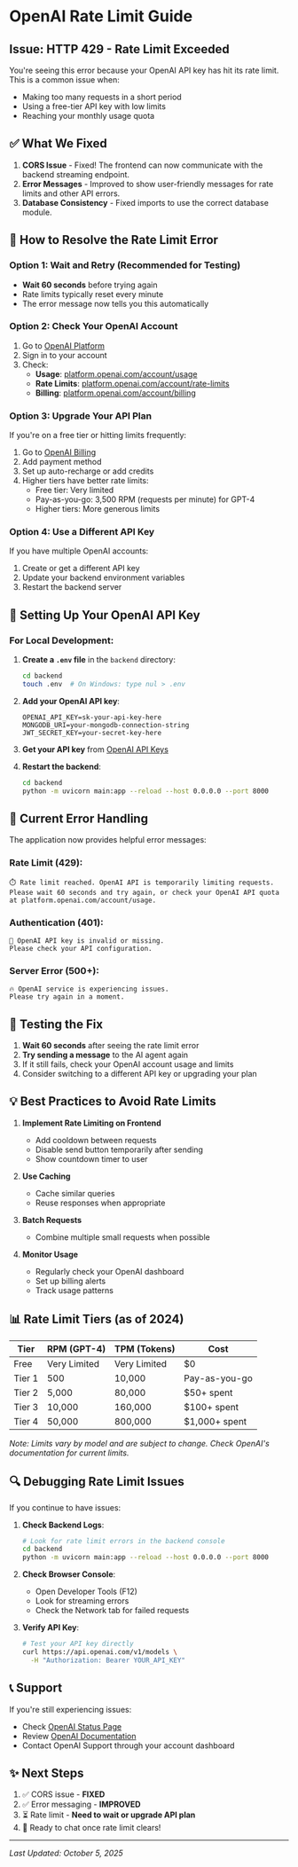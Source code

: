 # OpenAI Rate Limit Guide

## Issue: HTTP 429 - Rate Limit Exceeded

You're seeing this error because your OpenAI API key has hit its rate limit. This is a common issue when:
- Making too many requests in a short period
- Using a free-tier API key with low limits
- Reaching your monthly usage quota

## ✅ What We Fixed

1. **CORS Issue** - Fixed! The frontend can now communicate with the backend streaming endpoint.
2. **Error Messages** - Improved to show user-friendly messages for rate limits and other API errors.
3. **Database Consistency** - Fixed imports to use the correct database module.

## 🔧 How to Resolve the Rate Limit Error

### Option 1: Wait and Retry (Recommended for Testing)
- **Wait 60 seconds** before trying again
- Rate limits typically reset every minute
- The error message now tells you this automatically

### Option 2: Check Your OpenAI Account
1. Go to [OpenAI Platform](https://platform.openai.com/)
2. Sign in to your account
3. Check:
   - **Usage**: [platform.openai.com/account/usage](https://platform.openai.com/account/usage)
   - **Rate Limits**: [platform.openai.com/account/rate-limits](https://platform.openai.com/account/rate-limits)
   - **Billing**: [platform.openai.com/account/billing](https://platform.openai.com/account/billing)

### Option 3: Upgrade Your API Plan
If you're on a free tier or hitting limits frequently:
1. Go to [OpenAI Billing](https://platform.openai.com/account/billing)
2. Add payment method
3. Set up auto-recharge or add credits
4. Higher tiers have better rate limits:
   - Free tier: Very limited
   - Pay-as-you-go: 3,500 RPM (requests per minute) for GPT-4
   - Higher tiers: More generous limits

### Option 4: Use a Different API Key
If you have multiple OpenAI accounts:
1. Create or get a different API key
2. Update your backend environment variables
3. Restart the backend server

## 📝 Setting Up Your OpenAI API Key

### For Local Development:

1. **Create a `.env` file** in the `backend` directory:
   ```bash
   cd backend
   touch .env  # On Windows: type nul > .env
   ```

2. **Add your OpenAI API key**:
   ```env
   OPENAI_API_KEY=sk-your-api-key-here
   MONGODB_URI=your-mongodb-connection-string
   JWT_SECRET_KEY=your-secret-key-here
   ```

3. **Get your API key** from [OpenAI API Keys](https://platform.openai.com/api-keys)

4. **Restart the backend**:
   ```bash
   cd backend
   python -m uvicorn main:app --reload --host 0.0.0.0 --port 8000
   ```

## 🎯 Current Error Handling

The application now provides helpful error messages:

### Rate Limit (429):
```
⏱️ Rate limit reached. OpenAI API is temporarily limiting requests. 
Please wait 60 seconds and try again, or check your OpenAI API quota 
at platform.openai.com/account/usage.
```

### Authentication (401):
```
🔑 OpenAI API key is invalid or missing. 
Please check your API configuration.
```

### Server Error (500+):
```
🔥 OpenAI service is experiencing issues. 
Please try again in a moment.
```

## 🧪 Testing the Fix

1. **Wait 60 seconds** after seeing the rate limit error
2. **Try sending a message** to the AI agent again
3. If it still fails, check your OpenAI account usage and limits
4. Consider switching to a different API key or upgrading your plan

## 💡 Best Practices to Avoid Rate Limits

1. **Implement Rate Limiting on Frontend**
   - Add cooldown between requests
   - Disable send button temporarily after sending
   - Show countdown timer to user

2. **Use Caching**
   - Cache similar queries
   - Reuse responses when appropriate

3. **Batch Requests**
   - Combine multiple small requests when possible

4. **Monitor Usage**
   - Regularly check your OpenAI dashboard
   - Set up billing alerts
   - Track usage patterns

## 📊 Rate Limit Tiers (as of 2024)

| Tier | RPM (GPT-4) | TPM (Tokens) | Cost |
|------|-------------|--------------|------|
| Free | Very Limited | Very Limited | $0 |
| Tier 1 | 500 | 10,000 | Pay-as-you-go |
| Tier 2 | 5,000 | 80,000 | $50+ spent |
| Tier 3 | 10,000 | 160,000 | $100+ spent |
| Tier 4 | 50,000 | 800,000 | $1,000+ spent |

*Note: Limits vary by model and are subject to change. Check OpenAI's documentation for current limits.*

## 🔍 Debugging Rate Limit Issues

If you continue to have issues:

1. **Check Backend Logs**:
   ```bash
   # Look for rate limit errors in the backend console
   cd backend
   python -m uvicorn main:app --reload --host 0.0.0.0 --port 8000
   ```

2. **Check Browser Console**:
   - Open Developer Tools (F12)
   - Look for streaming errors
   - Check the Network tab for failed requests

3. **Verify API Key**:
   ```bash
   # Test your API key directly
   curl https://api.openai.com/v1/models \
     -H "Authorization: Bearer YOUR_API_KEY"
   ```

## 📞 Support

If you're still experiencing issues:
- Check [OpenAI Status Page](https://status.openai.com/)
- Review [OpenAI Documentation](https://platform.openai.com/docs)
- Contact OpenAI Support through your account dashboard

## ✨ Next Steps

1. ✅ CORS issue - **FIXED**
2. ✅ Error messaging - **IMPROVED**
3. ⏳ Rate limit - **Need to wait or upgrade API plan**
4. 🎯 Ready to chat once rate limit clears!

---

*Last Updated: October 5, 2025*



